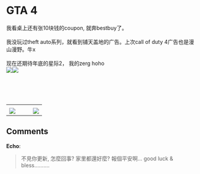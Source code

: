 # GTA 4

<div id="msgcns!9884D0A402622CB2!4147" class="bvMsg"><div>我看桌上还有张10块钱的coupon, 就奔bestbuy了。</div>
<div> </div>
<div>我没玩过theft auto系列，就看到铺天盖地的广告。上次call of duty 4广告也是漫山漫野。牛x</div>
<div> </div>
<div>现在还期待年底的星际2， 我的zerg hoho
<div><a href="http://byfiles.storage.live.com/y1pwynHTkWQ_X71G3mJPKnwEOEys3ZIEj18t6gWZ_d3OWFTCDi5uDWuAadG6vVUMspkkte1QIyPR-A" target="_blank"><img src="http://byfiles.storage.live.com/y1pwynHTkWQ_X71G3mJPKnwEOEys3ZIEj18t6gWZ_d3OWFTCDi5uDWuAadG6vVUMspkkte1QIyPR-A" /></a><a href="http://byfiles.storage.live.com/y1pwynHTkWQ_X4oEAnDsbGBXQYz602L9GjuIJ3FAOOmcp-ARxtxBMP8zDcKudJt90jIL3LZ3Gh8UA8" target="_blank"><img src="http://byfiles.storage.live.com/y1pwynHTkWQ_X4oEAnDsbGBXQYz602L9GjuIJ3FAOOmcp-ARxtxBMP8zDcKudJt90jIL3LZ3Gh8UA8" /></a></div>
<div> </div></div>
<div><a href="http://byfiles.storage.live.com/y1pwynHTkWQ_X4oEAnDsbGBXQYz602L9GjuIJ3FAOOmcp-ARxtxBMP8zDcKudJt90jIL3LZ3Gh8UA8" target="_blank"></a> </div>
<div> </div>
<div> </div>
<div><a href="http://byfiles.storage.live.com/y1pwynHTkWQ_X71G3mJPKnwEOEys3ZIEj18t6gWZ_d3OWFTCDi5uDWuAadG6vVUMspkkte1QIyPR-A" target="_blank"></a></div></div><table cellspacing="0" border="0"><tr><td></td></tr><tr><td valign="top"><a href="http://byfiles.storage.live.com/y1pSb-c8txHayQDLS759x30vangdiznkj4o60Q9AIOuIZvWNFGWcU-ENWfY8Dk6eH6Yri101zTeWCY" target="_blank" rel="WLPP;url=http://byfiles.storage.live.com/y1pSb-c8txHayQDLS759x30vangdiznkj4o60Q9AIOuIZvWNFGWcU-ENWfY8Dk6eH6Yri101zTeWCY;cnsid=cns&#033;9884D0A402622CB2&#033;4148"><img src="http://byfiles.storage.live.com/y1pSb-c8txHayQDLS759x30veBFqSP9Hj9drSRGtoWVMWon0se-uqQ5_tFLQ9zn37hzXCprxlVe-Es" border="0" /></a></td><td width="15"></td><td valign="top"><a href="http://byfiles.storage.live.com/y1ptVj2dpOH7LdDC3ZMb0r-tK2lwkZscLo6YSlqXThPUIEnarIj9U2nJ7fEXYfgEJv0um1YLN2XYss" target='_blank' rel="WLPP;url=http://byfiles.storage.live.com/y1ptVj2dpOH7LdDC3ZMb0r-tK2lwkZscLo6YSlqXThPUIEnarIj9U2nJ7fEXYfgEJv0um1YLN2XYss;cnsid=cns&#033;9884D0A402622CB2&#033;4149"><img src="http://byfiles.storage.live.com/y1ptVj2dpOH7LdDC3ZMb0r-tLY7j4tNmX6-Sfd9cQE7zpLf4lW7OK_Pi8S0B7tJ7aVHHhsGXjtf_ic" border="0" /></a></td></tr></table>

## Comments

**Echo**:
> 不見你更新, 怎麼回事? 家里都還好麼? 報個平安啊...
good luck &amp; bless..........

